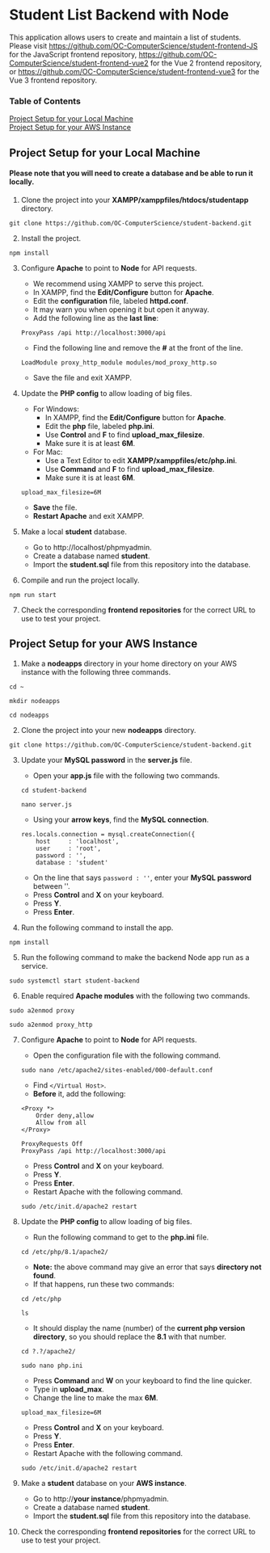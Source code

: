 # Student List Backend with Node

This application allows users to create and maintain a list of students. Please visit
https://github.com/OC-ComputerScience/student-frontend-JS for the JavaScript frontend repository,
https://github.com/OC-ComputerScience/student-frontend-vue2 for the Vue 2 frontend repository, or https://github.com/OC-ComputerScience/student-frontend-vue3 for the Vue 3 frontend repository.

### Table of Contents

[Project Setup for your Local Machine](#project-setup-for-your-local-machine)</br>
[Project Setup for your AWS Instance](#project-setup-for-your-aws-instance)

## Project Setup for your Local Machine

#### Please note that you will need to create a database and be able to run it locally.

1. Clone the project into your **XAMPP/xamppfiles/htdocs/studentapp** directory.

```
git clone https://github.com/OC-ComputerScience/student-backend.git
```

2. Install the project.

```
npm install
```

3. Configure **Apache** to point to **Node** for API requests.

   - We recommend using XAMPP to serve this project.
   - In XAMPP, find the **Edit/Configure** button for **Apache**.
   - Edit the **configuration** file, labeled **httpd.conf**.
   - It may warn you when opening it but open it anyway.
   - Add the following line as the **last line**:

   ```
   ProxyPass /api http://localhost:3000/api
   ```

   - Find the following line and remove the **#** at the front of the line.

   ```
   LoadModule proxy_http_module modules/mod_proxy_http.so
   ```

   - Save the file and exit XAMPP.

4. Update the **PHP config** to allow loading of big files.

   - For Windows:
     - In XAMPP, find the **Edit/Configure** button for **Apache**.
     - Edit the **php** file, labeled **php.ini**.
     - Use **Control** and **F** to find **upload_max_filesize**.
     - Make sure it is at least **6M**.
   - For Mac:
     - Use a Text Editor to edit **XAMPP/xamppfiles/etc/php.ini**.
     - Use **Command** and **F** to find **upload_max_filesize**.
     - Make sure it is at least **6M**.

   ```
   upload_max_filesize=6M
   ```

   - **Save** the file.
   - **Restart Apache** and exit XAMPP.

5. Make a local **student** database.

   - Go to http://localhost/phpmyadmin.
   - Create a database named **student**.
   - Import the **student.sql** file from this repository into the database.

6. Compile and run the project locally.

```
npm run start
```

7. Check the corresponding **frontend repositories** for the correct URL to use to test your project.

## Project Setup for your AWS Instance

1. Make a **nodeapps** directory in your home directory on your AWS instance with the following three commands.

```
cd ~
```

```
mkdir nodeapps
```

```
cd nodeapps
```

2. Clone the project into your new **nodeapps** directory.

```
git clone https://github.com/OC-ComputerScience/student-backend.git
```

3. Update your **MySQL password** in the **server.js** file.

   - Open your **app.js** file with the following two commands.

   ```
   cd student-backend
   ```

   ```
   nano server.js
   ```

   - Using your **arrow keys**, find the **MySQL connection**.

   ```
   res.locals.connection = mysql.createConnection({
       host     : 'localhost',
       user     : 'root',
       password : '',
       database : 'student'
   ```

   - On the line that says `password : ''`, enter your **MySQL password** between ''.
   - Press **Control** and **X** on your keyboard.
   - Press **Y**.
   - Press **Enter**.

4. Run the following command to install the app.

```
npm install
```

5.	Run the following command to make the backend Node app run as a service.

```
sudo systemctl start student-backend
```

6. Enable required **Apache modules** with the following two commands.

```
sudo a2enmod proxy
```

```
sudo a2enmod proxy_http
```

7. Configure **Apache** to point to **Node** for API requests.

   - Open the configuration file with the following command.

   ```
   sudo nano /etc/apache2/sites-enabled/000-default.conf
   ```

   - Find `</Virtual Host>`.
   - **Before** it, add the following:

   ```
   <Proxy *>
       Order deny,allow
       Allow from all
   </Proxy>

   ProxyRequests Off
   ProxyPass /api http://localhost:3000/api
   ```

   - Press **Control** and **X** on your keyboard.
   - Press **Y**.
   - Press **Enter**.
   - Restart Apache with the following command.

   ```
   sudo /etc/init.d/apache2 restart
   ```

8. Update the **PHP config** to allow loading of big files.

   - Run the following command to get to the **php.ini** file.

   ```
   cd /etc/php/8.1/apache2/
   ```

   - **Note:** the above command may give an error that says **directory not found**.
   - If that happens, run these two commands:

   ```
   cd /etc/php
   ```
   ```   
   ls
   ```
   
   - It should display the name (number) of the **current php version directory**, so you should replace the **8.1** with that number.

   ```
   cd ?.?/apache2/
   ```
   ```
   sudo nano php.ini
   ```

   - Press **Command** and **W** on your keyboard to find the line quicker.
   - Type in **upload_max**.
   - Change the line to make the max **6M**.

   ```
   upload_max_filesize=6M
   ```

   - Press **Control** and **X** on your keyboard.
   - Press **Y**.
   - Press **Enter**.
   - Restart Apache with the following command.

   ```
   sudo /etc/init.d/apache2 restart
   ```

8. Make a **student** database on your **AWS instance**.

   - Go to http://**your instance**/phpmyadmin.
   - Create a database named **student**.
   - Import the **student.sql** file from this repository into the database.

9. Check the corresponding **frontend repositories** for the correct URL to use to test your project.
